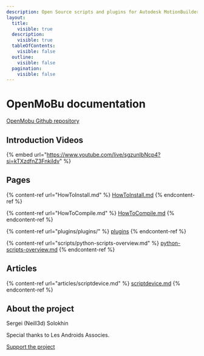 ```yaml
---
description: Open Source scripts and plugins for Autodesk MotionBuilder
layout:
  title:
    visible: true
  description:
    visible: true
  tableOfContents:
    visible: false
  outline:
    visible: false
  pagination:
    visible: false
---
```


# OpenMoBu documentation

[OpenMobu Github repository](https://github.com/Neill3d/OpenMoBu)

## Introduction Videos

{% embed url="https://www.youtube.com/live/sgzunIbNcp4?si=kTXzdfnZ3FnkiIdv" %}

## Pages

{% content-ref url="HowToInstall.md" %}
[HowToInstall.md](HowToInstall.md)
{% endcontent-ref %}

{% content-ref url="HowToCompile.md" %}
[HowToCompile.md](HowToCompile.md)
{% endcontent-ref %}

{% content-ref url="plugins/plugins/" %}
[plugins](plugins/plugins/)
{% endcontent-ref %}

{% content-ref url="scripts/python-scripts-overview.md" %}
[python-scripts-overview.md](scripts/python-scripts-overview.md)
{% endcontent-ref %}

## Articles

{% content-ref url="articles/scriptdevice.md" %}
[scriptdevice.md](articles/scriptdevice.md)
{% endcontent-ref %}

## About the project

Sergei (Neill3d) Solokhin

Special thanks to Les Androids Associes.

[Support the project](https://ko-fi.com/neill3d)
